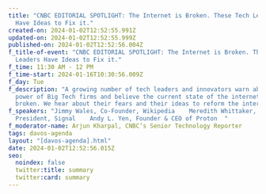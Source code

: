 ```yaml
---
title: "CNBC EDITORIAL SPOTLIGHT: The Internet is Broken. These Tech Leaders
  Have Ideas to Fix it."
created-on: 2024-01-02T12:52:55.991Z
updated-on: 2024-01-02T12:52:55.999Z
published-on: 2024-01-02T12:52:56.004Z
f_title-of-event: "CNBC EDITORIAL SPOTLIGHT: The Internet is Broken. These Tech
  Leaders Have Ideas to Fix it."
f_time: 11:30 AM - 12 PM
f_time-start: 2024-01-16T10:30:56.009Z
f_day: Tue
f_description: "A growing number of tech leaders and innovators warn about the
  power of Big Tech firms and believe the current state of the internet is
  broken. We hear about their fears and their ideas to reform the internet.   "
f_speakers: "Jimmy Wales, Co-Founder, Wikipedia    Meredith Whittaker,
  President, Signal    Andy L. Yen, Founder & CEO of Proton  "
f_moderator-name: Arjun Kharpal, CNBC’s Senior Technology Reporter
tags: davos-agenda
layout: "[davos-agenda].html"
date: 2024-01-02T12:52:56.015Z
seo:
  noindex: false
  twitter:title: summary
  twitter:card: summary
---
```

